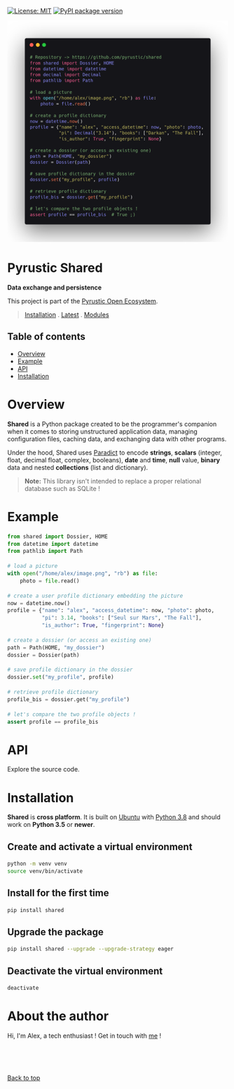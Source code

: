 
[![License: MIT](https://img.shields.io/badge/License-MIT-yellow.svg)](https://opensource.org/licenses/MIT)
[![PyPI package version](https://img.shields.io/pypi/v/shared)](https://pypi.org/project/shared)

<!-- Cover -->
<div align="center">
    <img src="https://raw.githubusercontent.com/pyrustic/misc/master/assets/shared/cover.png" alt="Cover" width="630">
    <p align="center">
    <i> </i>
    </p>
</div>



# Pyrustic Shared
**Data exchange and persistence**

This project is part of the [Pyrustic Open Ecosystem](https://pyrustic.github.io).
> [Installation](#installation) . [Latest](https://github.com/pyrustic/shared/tags) . [Modules](https://github.com/pyrustic/shared/tree/master/docs/modules#readme)

## Table of contents
- [Overview](#overview) 
- [Example](#example) 
- [API](#api)
- [Installation](#installation) 

# Overview
**Shared** is a Python package created to be the programmer's companion when it comes to storing unstructured application data, managing configuration files, caching data, and exchanging data with other programs.

Under the hood, Shared uses [Paradict](https://github.com/pyrustic/paradict) to encode **strings**, **scalars** (integer, float, decimal float, complex, booleans), **date** and **time**, **null** value, **binary** data and nested **collections** (list and dictionary).

> **Note:** This library isn't intended to replace a proper relational database such as SQLite !

# Example
```python
from shared import Dossier, HOME
from datetime import datetime
from pathlib import Path

# load a picture
with open("/home/alex/image.png", "rb") as file:
    photo = file.read()

# create a user profile dictionary embedding the picture
now = datetime.now()
profile = {"name": "alex", "access_datetime": now, "photo": photo,
           "pi": 3.14, "books": ["Seul sur Mars", "The Fall"],
           "is_author": True, "fingerprint": None}

# create a dossier (or access an existing one)
path = Path(HOME, "my_dossier")
dossier = Dossier(path)

# save profile dictionary in the dossier
dossier.set("my_profile", profile)

# retrieve profile dictionary
profile_bis = dossier.get("my_profile")

# let's compare the two profile objects !
assert profile == profile_bis
```

# API
Explore the source code.


# Installation
**Shared** is **cross platform**. It is built on [Ubuntu](https://ubuntu.com/download/desktop) with [Python 3.8](https://www.python.org/downloads/) and should work on **Python 3.5** or **newer**.


## Create and activate a virtual environment
```bash
python -m venv venv
source venv/bin/activate
```

## Install for the first time

```bash
pip install shared
```

## Upgrade the package
```bash
pip install shared --upgrade --upgrade-strategy eager
```

## Deactivate the virtual environment
```bash
deactivate
```

# About the author
Hi, I'm Alex, a tech enthusiast ! Get in touch with [me](https://pyrustic.github.io/#contact) ! 

<br>
<br>
<br>

[Back to top](#readme)
